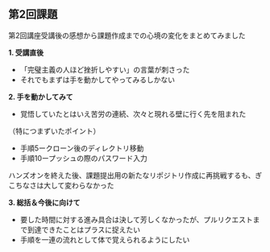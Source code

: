 ## 第2回課題
  第2回講座受講後の感想から課題作成までの心境の変化をまとめてみました

**1. 受講直後**
  - 「完璧主義の人ほど挫折しやすい」の言葉が刺さった
  - それでもまずは手を動かしてやってみるしかない
  
**2. 手を動かしてみて**
  - 覚悟していたとはいえ苦労の連続、次々と現れる壁に行く先を阻まれた
  
（特につまずいたポイント）
  - 手順5ークローン後のディレクトリ移動
  - 手順10ープッシュの際のパスワード入力

   ハンズオンを終えた後、課題提出用の新たなリポジトリ作成に再挑戦するも、ぎこちなさは大して変わらなかった
  
**3. 総括＆今後に向けて**
  - 要した時間に対する進み具合は決して芳しくなかったが、プルリクエストまで到達できたことはプラスに捉えたい
  - 手順を一連の流れとして体で覚えられるようにしたい
